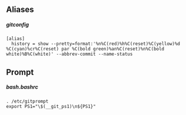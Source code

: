 ## Aliases

##### gitconfig
    [alias]
      history = show --pretty=format:'%n%C(red)%h%C(reset)%C(yellow)%d %C(cyan)%cr%C(reset) par %C(bold green)%an%C(reset)%n%C(bold white)%B%C(white)' --abbrev-commit --name-status

## Prompt

##### bash.bashrc
    . /etc/gitprompt
    export PS1="\$(__git_ps1)\n${PS1}"    

    

